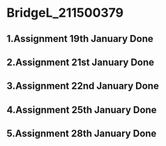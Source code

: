 ﻿# BridgeL_211500379
 
## 1.Assignment 19th January Done

## 2.Assignment 21st January Done

## 3.Assignment 22nd January Done

## 4.Assignment 25th January Done

## 5.Assignment 28th January Done
